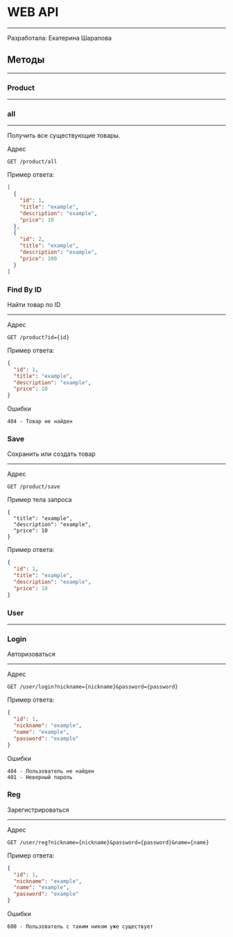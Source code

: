 ﻿# WEB API

---

Разработала: Екатерина Шарапова

## Методы

---

### Product

---

### all

---

Получить все существующие товары.

Адрес
```text
GET /product/all
```

Пример ответа:
```json
[
  {
    "id": 1,
    "title": "example",
    "description": "example",
    "price": 10
  },
  {
    "id": 2,
    "title": "example",
    "description": "example",
    "price": 100
  }
]
```

### Find By ID

Найти товар по ID

---

Адрес
```text
GET /product?id={id}
```

Пример ответа:
```json
{
  "id": 1,
  "title": "example",
  "description": "example",
  "price": 10
}
```

Ошибки
```text
404 - Товар не найден
```


### Save

Сохранить или создать товар

---

Адрес
```text
GET /product/save
```


Пример тела запроса
```text
{
  "title": "example",
  "description": "example",
  "price": 10
}
```

Пример ответа:
```json
{
  "id": 1,
  "title": "example",
  "description": "example",
  "price": 10
}
```

### User

---

### Login

Авторизоваться

---

Адрес
```text
GET /user/login?nickname={nickname}&password={password}
```

Пример ответа:
```json
{
  "id": 1,
  "nickname": "example",
  "name": "example",
  "password": "example"
}
```

Ошибки
```text
404 - Пользователь не найден
401 - Неверный пароль
```


### Reg

Зарегистрироваться

---

Адрес
```text
GET /user/reg?nickname={nickname}&password={password}&name={name}
```

Пример ответа:
```json
{
  "id": 1,
  "nickname": "example",
  "name": "example",
  "password": "example"
}
```

Ошибки
```text
600 - Пользователь с таким ником уже существует 
```